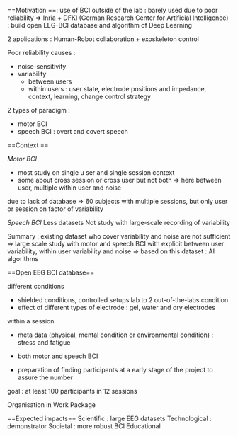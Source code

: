 ==Motivation ==: use of BCI outside of the lab : barely used due to poor reliability 
=> Inria + DFKI (German Research Center for Artificial Intelligence) : build open EEG-BCI database and algorithm of Deep Learning

2 applications : Human-Robot collaboration + exoskeleton control 

Poor reliability causes  : 
- noise-sensitivity
- variability 
	- between users
	- within users : user state, electrode positions and impedance, context, learning, change control strategy

2 types of paradigm : 
- motor BCI 
- speech BCI : overt and covert speech 

==Context ==

*Motor BCI*
- most study on single u ser and single session context 
- some about cross session or cross user but not both 
=> here between user, multiple within user and noise 

due to lack of database 
=> 60 subjects with multiple sessions, but only user or session on factor of variability 

*Speech BCI*
Less datasets
Not study with large-scale recording of variability 

Summary : existing dataset who cover variability and noise are not sufficient 
=> large scale study with motor and speech BCI with explicit between user variability, within user variability and noise 
=> based on this dataset : AI algorithms 

==Open EEG BCI database== 

different conditions 
- shielded conditions, controlled setups lab to 2 out-of-the-labs condition 
- effect of different types of electrode : gel, water and dry electrodes

within a session 
- meta data (physical, mental condition or environmental condition) : stress and fatigue 
- both motor and speech BCI

- preparation of finding participants at a early stage of the project to assure the number 

goal : at least 100 participants in 12 sessions 

Organisation in Work Package 

==Expected impacts==
Scientific : large EEG datasets
Technological : demonstrator 
Societal : more robust BCI
Educational 

